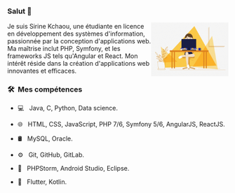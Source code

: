 ### Salut 👋

<img width="35%" align="right" alt="Github" src="https://github.com/SirineKchaou/SirineKchaou/blob/main/ezgif.com-crop.gif" />

Je suis Sirine Kchaou, une étudiante en licence en développement des systèmes d'information, passionnée par la conception d'applications web. Ma maîtrise inclut PHP, Symfony, et les frameworks JS tels qu'Angular et React. Mon intérêt réside dans la création d'applications web innovantes et efficaces.

<h3> 🛠 &nbsp;Mes compétences</h3>

- 💻 &nbsp;
  Java, C, Python, Data science. <br>
  
- 🌐 &nbsp;
  HTML, CSS, JavaScript, PHP 7/6, Symfony 5/6, AngularJS, ReactJS. <br>
  
- 🛢 &nbsp;
  MySQL, Oracle. <br>
  
- ⚙️ &nbsp;
  Git, GitHub, GitLab. <br>
  
- 🔧 &nbsp;
  PHPStorm, Android Studio, Eclipse.<br>
  
- 📱 &nbsp;
  Flutter, Kotlin.




